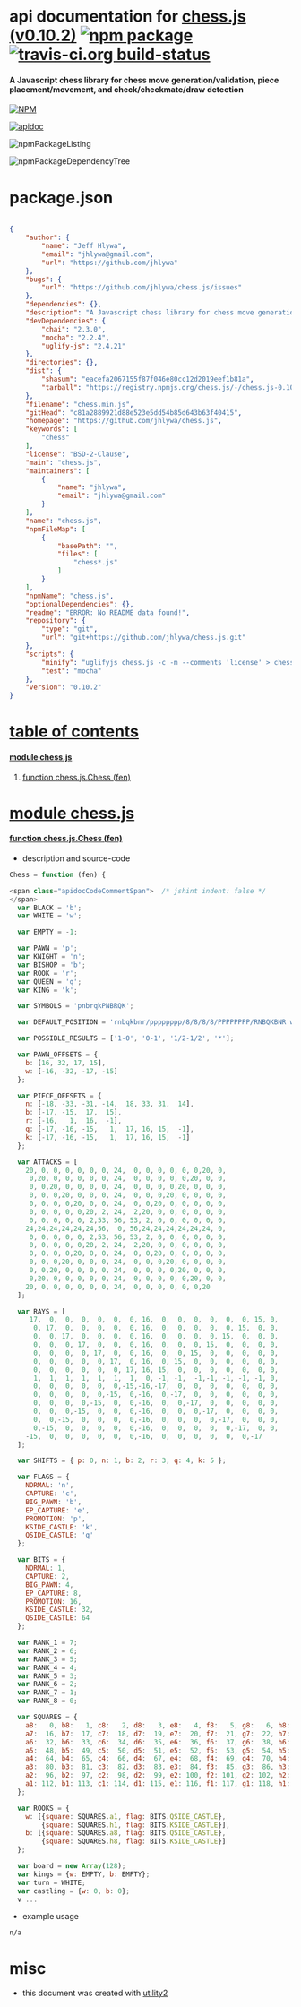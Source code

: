 # api documentation for  [chess.js (v0.10.2)](https://github.com/jhlywa/chess.js)  [![npm package](https://img.shields.io/npm/v/npmdoc-chess.js.svg?style=flat-square)](https://www.npmjs.org/package/npmdoc-chess.js) [![travis-ci.org build-status](https://api.travis-ci.org/npmdoc/node-npmdoc-chess.js.svg)](https://travis-ci.org/npmdoc/node-npmdoc-chess.js)
#### A Javascript chess library for chess move generation/validation, piece placement/movement, and check/checkmate/draw detection

[![NPM](https://nodei.co/npm/chess.js.png?downloads=true)](https://www.npmjs.com/package/chess.js)

[![apidoc](https://npmdoc.github.io/node-npmdoc-chess.js/build/screenCapture.buildNpmdoc.browser._2Fhome_2Ftravis_2Fbuild_2Fnpmdoc_2Fnode-npmdoc-chess.js_2Ftmp_2Fbuild_2Fapidoc.html.png)](https://npmdoc.github.io/node-npmdoc-chess.js/build/apidoc.html)

![npmPackageListing](https://npmdoc.github.io/node-npmdoc-chess.js/build/screenCapture.npmPackageListing.svg)

![npmPackageDependencyTree](https://npmdoc.github.io/node-npmdoc-chess.js/build/screenCapture.npmPackageDependencyTree.svg)



# package.json

```json

{
    "author": {
        "name": "Jeff Hlywa",
        "email": "jhlywa@gmail.com",
        "url": "https://github.com/jhlywa"
    },
    "bugs": {
        "url": "https://github.com/jhlywa/chess.js/issues"
    },
    "dependencies": {},
    "description": "A Javascript chess library for chess move generation/validation, piece placement/movement, and check/checkmate/draw detection",
    "devDependencies": {
        "chai": "2.3.0",
        "mocha": "2.2.4",
        "uglify-js": "2.4.21"
    },
    "directories": {},
    "dist": {
        "shasum": "eacefa2067155f87f046e80cc12d2019eef1b81a",
        "tarball": "https://registry.npmjs.org/chess.js/-/chess.js-0.10.2.tgz"
    },
    "filename": "chess.min.js",
    "gitHead": "c81a2889921d88e523e5dd54b85d643b63f40415",
    "homepage": "https://github.com/jhlywa/chess.js",
    "keywords": [
        "chess"
    ],
    "license": "BSD-2-Clause",
    "main": "chess.js",
    "maintainers": [
        {
            "name": "jhlywa",
            "email": "jhlywa@gmail.com"
        }
    ],
    "name": "chess.js",
    "npmFileMap": [
        {
            "basePath": "",
            "files": [
                "chess*.js"
            ]
        }
    ],
    "npmName": "chess.js",
    "optionalDependencies": {},
    "readme": "ERROR: No README data found!",
    "repository": {
        "type": "git",
        "url": "git+https://github.com/jhlywa/chess.js.git"
    },
    "scripts": {
        "minify": "uglifyjs chess.js -c -m --comments 'license' > chess.min.js",
        "test": "mocha"
    },
    "version": "0.10.2"
}
```



# <a name="apidoc.tableOfContents"></a>[table of contents](#apidoc.tableOfContents)

#### [module chess.js](#apidoc.module.chess.js)
1.  [function <span class="apidocSignatureSpan">chess.js.</span>Chess (fen)](#apidoc.element.chess.js.Chess)



# <a name="apidoc.module.chess.js"></a>[module chess.js](#apidoc.module.chess.js)

#### <a name="apidoc.element.chess.js.Chess"></a>[function <span class="apidocSignatureSpan">chess.js.</span>Chess (fen)](#apidoc.element.chess.js.Chess)
- description and source-code
```javascript
Chess = function (fen) {

<span class="apidocCodeCommentSpan">  /* jshint indent: false */
</span>
  var BLACK = 'b';
  var WHITE = 'w';

  var EMPTY = -1;

  var PAWN = 'p';
  var KNIGHT = 'n';
  var BISHOP = 'b';
  var ROOK = 'r';
  var QUEEN = 'q';
  var KING = 'k';

  var SYMBOLS = 'pnbrqkPNBRQK';

  var DEFAULT_POSITION = 'rnbqkbnr/pppppppp/8/8/8/8/PPPPPPPP/RNBQKBNR w KQkq - 0 1';

  var POSSIBLE_RESULTS = ['1-0', '0-1', '1/2-1/2', '*'];

  var PAWN_OFFSETS = {
    b: [16, 32, 17, 15],
    w: [-16, -32, -17, -15]
  };

  var PIECE_OFFSETS = {
    n: [-18, -33, -31, -14,  18, 33, 31,  14],
    b: [-17, -15,  17,  15],
    r: [-16,   1,  16,  -1],
    q: [-17, -16, -15,   1,  17, 16, 15,  -1],
    k: [-17, -16, -15,   1,  17, 16, 15,  -1]
  };

  var ATTACKS = [
    20, 0, 0, 0, 0, 0, 0, 24,  0, 0, 0, 0, 0, 0,20, 0,
     0,20, 0, 0, 0, 0, 0, 24,  0, 0, 0, 0, 0,20, 0, 0,
     0, 0,20, 0, 0, 0, 0, 24,  0, 0, 0, 0,20, 0, 0, 0,
     0, 0, 0,20, 0, 0, 0, 24,  0, 0, 0,20, 0, 0, 0, 0,
     0, 0, 0, 0,20, 0, 0, 24,  0, 0,20, 0, 0, 0, 0, 0,
     0, 0, 0, 0, 0,20, 2, 24,  2,20, 0, 0, 0, 0, 0, 0,
     0, 0, 0, 0, 0, 2,53, 56, 53, 2, 0, 0, 0, 0, 0, 0,
    24,24,24,24,24,24,56,  0, 56,24,24,24,24,24,24, 0,
     0, 0, 0, 0, 0, 2,53, 56, 53, 2, 0, 0, 0, 0, 0, 0,
     0, 0, 0, 0, 0,20, 2, 24,  2,20, 0, 0, 0, 0, 0, 0,
     0, 0, 0, 0,20, 0, 0, 24,  0, 0,20, 0, 0, 0, 0, 0,
     0, 0, 0,20, 0, 0, 0, 24,  0, 0, 0,20, 0, 0, 0, 0,
     0, 0,20, 0, 0, 0, 0, 24,  0, 0, 0, 0,20, 0, 0, 0,
     0,20, 0, 0, 0, 0, 0, 24,  0, 0, 0, 0, 0,20, 0, 0,
    20, 0, 0, 0, 0, 0, 0, 24,  0, 0, 0, 0, 0, 0,20
  ];

  var RAYS = [
     17,  0,  0,  0,  0,  0,  0, 16,  0,  0,  0,  0,  0,  0, 15, 0,
      0, 17,  0,  0,  0,  0,  0, 16,  0,  0,  0,  0,  0, 15,  0, 0,
      0,  0, 17,  0,  0,  0,  0, 16,  0,  0,  0,  0, 15,  0,  0, 0,
      0,  0,  0, 17,  0,  0,  0, 16,  0,  0,  0, 15,  0,  0,  0, 0,
      0,  0,  0,  0, 17,  0,  0, 16,  0,  0, 15,  0,  0,  0,  0, 0,
      0,  0,  0,  0,  0, 17,  0, 16,  0, 15,  0,  0,  0,  0,  0, 0,
      0,  0,  0,  0,  0,  0, 17, 16, 15,  0,  0,  0,  0,  0,  0, 0,
      1,  1,  1,  1,  1,  1,  1,  0, -1, -1,  -1,-1, -1, -1, -1, 0,
      0,  0,  0,  0,  0,  0,-15,-16,-17,  0,  0,  0,  0,  0,  0, 0,
      0,  0,  0,  0,  0,-15,  0,-16,  0,-17,  0,  0,  0,  0,  0, 0,
      0,  0,  0,  0,-15,  0,  0,-16,  0,  0,-17,  0,  0,  0,  0, 0,
      0,  0,  0,-15,  0,  0,  0,-16,  0,  0,  0,-17,  0,  0,  0, 0,
      0,  0,-15,  0,  0,  0,  0,-16,  0,  0,  0,  0,-17,  0,  0, 0,
      0,-15,  0,  0,  0,  0,  0,-16,  0,  0,  0,  0,  0,-17,  0, 0,
    -15,  0,  0,  0,  0,  0,  0,-16,  0,  0,  0,  0,  0,  0,-17
  ];

  var SHIFTS = { p: 0, n: 1, b: 2, r: 3, q: 4, k: 5 };

  var FLAGS = {
    NORMAL: 'n',
    CAPTURE: 'c',
    BIG_PAWN: 'b',
    EP_CAPTURE: 'e',
    PROMOTION: 'p',
    KSIDE_CASTLE: 'k',
    QSIDE_CASTLE: 'q'
  };

  var BITS = {
    NORMAL: 1,
    CAPTURE: 2,
    BIG_PAWN: 4,
    EP_CAPTURE: 8,
    PROMOTION: 16,
    KSIDE_CASTLE: 32,
    QSIDE_CASTLE: 64
  };

  var RANK_1 = 7;
  var RANK_2 = 6;
  var RANK_3 = 5;
  var RANK_4 = 4;
  var RANK_5 = 3;
  var RANK_6 = 2;
  var RANK_7 = 1;
  var RANK_8 = 0;

  var SQUARES = {
    a8:   0, b8:   1, c8:   2, d8:   3, e8:   4, f8:   5, g8:   6, h8:   7,
    a7:  16, b7:  17, c7:  18, d7:  19, e7:  20, f7:  21, g7:  22, h7:  23,
    a6:  32, b6:  33, c6:  34, d6:  35, e6:  36, f6:  37, g6:  38, h6:  39,
    a5:  48, b5:  49, c5:  50, d5:  51, e5:  52, f5:  53, g5:  54, h5:  55,
    a4:  64, b4:  65, c4:  66, d4:  67, e4:  68, f4:  69, g4:  70, h4:  71,
    a3:  80, b3:  81, c3:  82, d3:  83, e3:  84, f3:  85, g3:  86, h3:  87,
    a2:  96, b2:  97, c2:  98, d2:  99, e2: 100, f2: 101, g2: 102, h2: 103,
    a1: 112, b1: 113, c1: 114, d1: 115, e1: 116, f1: 117, g1: 118, h1: 119
  };

  var ROOKS = {
    w: [{square: SQUARES.a1, flag: BITS.QSIDE_CASTLE},
        {square: SQUARES.h1, flag: BITS.KSIDE_CASTLE}],
    b: [{square: SQUARES.a8, flag: BITS.QSIDE_CASTLE},
        {square: SQUARES.h8, flag: BITS.KSIDE_CASTLE}]
  };

  var board = new Array(128);
  var kings = {w: EMPTY, b: EMPTY};
  var turn = WHITE;
  var castling = {w: 0, b: 0};
  v ...
```
- example usage
```shell
n/a
```



# misc
- this document was created with [utility2](https://github.com/kaizhu256/node-utility2)
